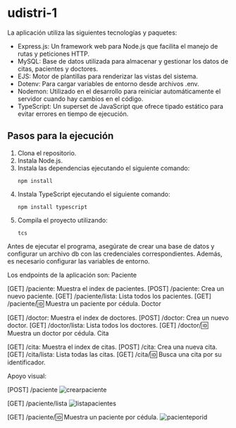 # udistri-1

La aplicación utiliza las siguientes tecnologías y paquetes:

- Express.js: Un framework web para Node.js que facilita el manejo de rutas y peticiones HTTP.
- MySQL: Base de datos utilizada para almacenar y gestionar los datos de citas, pacientes y doctores.
- EJS: Motor de plantillas para renderizar las vistas del sistema.
- Dotenv: Para cargar variables de entorno desde archivos .env.
- Nodemon: Utilizado en el desarrollo para reiniciar automáticamente el servidor cuando hay cambios en el código.
- TypeScript: Un superset de JavaScript que ofrece tipado estático para evitar errores en tiempo de ejecución.

## Pasos para la ejecución

1. Clona el repositorio.
2. Instala Node.js.
3. Instala las dependencias ejecutando el siguiente comando:
   ```
   npm install
   ```
4. Instala TypeScript ejecutando el siguiente comando:
   ```
   npm install typescript
   ```
5. Compila el proyecto utilizando:
   ```
   tcs
   ```

Antes de ejecutar el programa, asegúrate de crear una base de datos y configurar un archivo db con las credenciales correspondientes. Además, es necesario configurar las variables de entorno.


Los endpoints de la aplicación son:
Paciente

[GET] /paciente: Muestra el index de pacientes.
[POST] /paciente: Crea un nuevo paciente.
[GET] /paciente/lista: Lista todos los pacientes.
[GET] /paciente/:id: Muestra un paciente por cédula.
Doctor

[GET] /doctor: Muestra el index de doctores.
[POST] /doctor: Crea un nuevo doctor.
[GET] /doctor/lista: Lista todos los doctores.
[GET] /doctor/:id: Muestra un doctor por cédula.
Cita

[GET] /cita: Muestra el index de citas.
[POST] /cita: Crea una nueva cita.
[GET] /cita/lista: Lista todas las citas.
[GET] /cita/:id: Busca una cita por su identificador.


Apoyo visual:

[POST] /paciente
![crearpaciente](https://github.com/OliDroid/udistri-1/assets/113155421/47f178b2-5a36-4863-b572-77942c7acea9)

[GET] /paciente/lista
![listapacientes](https://github.com/OliDroid/udistri-1/assets/113155421/cffbd2cd-6472-4d62-a6ae-e9bf1e097e4f)


[GET] /paciente/:id: Muestra un paciente por cédula.
![pacienteporid](https://github.com/OliDroid/udistri-1/assets/113155421/8e6ba28e-29fe-4551-b609-4d0d5637f815)
